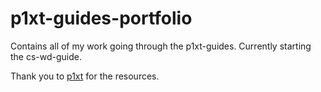 # p1xt-guides-portfolio

Contains all of my work going through the p1xt-guides. Currently starting the cs-wd-guide.

Thank you to [p1xt](https://github.com/p1xt) for the resources.
